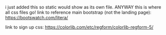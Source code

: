 i just added this so static would show as its own file.
ANYWAY this is where all css files go!
link to reference main bootstrap (not the landing page): https://bootswatch.com/litera/

link to sign up css: https://colorlib.com/etc/regform/colorlib-regform-5/